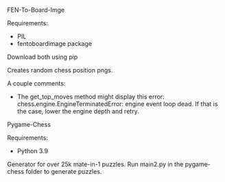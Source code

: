
FEN-To-Board-Imge

Requirements:
- PIL
- fentoboardimage package


Download both using pip

Creates random chess position pngs.

A couple comments:
- The get_top_moves method might display this error: chess.engine.EngineTerminatedError: engine event loop dead. If that is the case, lower the engine depth and retry.

Pygame-Chess

Requirements:
- Python 3.9

Generator for over 25k mate-in-1 puzzles. Run main2.py in the pygame-chess folder to generate puzzles.
